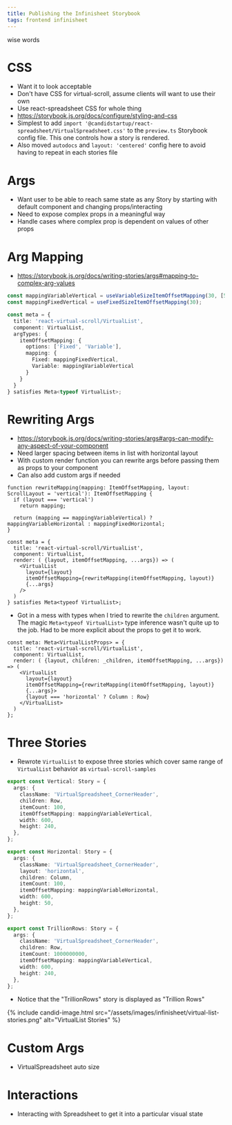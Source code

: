 ```yaml
---
title: Publishing the Infinisheet Storybook
tags: frontend infinisheet
---
```


wise words

# CSS

* Want it to look acceptable
* Don't have CSS for virtual-scroll, assume clients will want to use their own
* Use react-spreadsheet CSS for whole thing
* https://storybook.js.org/docs/configure/styling-and-css
* Simplest to add `import '@candidstartup/react-spreadsheet/VirtualSpreadsheet.css'` to the `preview.ts` Storybook config file. This one controls how a story is rendered.
* Also moved `autodocs` and `layout: 'centered'` config here to avoid having to repeat in each stories file

# Args

* Want user to be able to reach same state as any Story by starting with default component and changing props/interacting
* Need to expose complex props in a meaningful way
* Handle cases where complex prop is dependent on values of other props

# Arg Mapping

* https://storybook.js.org/docs/writing-stories/args#mapping-to-complex-arg-values

```ts
const mappingVariableVertical = useVariableSizeItemOffsetMapping(30, [50]);
const mappingFixedVertical = useFixedSizeItemOffsetMapping(30);

const meta = {
  title: 'react-virtual-scroll/VirtualList',
  component: VirtualList,
  argTypes: {
    itemOffsetMapping: {
      options: ['Fixed', 'Variable'],
      mapping: {
        Fixed: mappingFixedVertical,
        Variable: mappingVariableVertical
      }
    }
  }
} satisfies Meta<typeof VirtualList>;
```

# Rewriting Args

* https://storybook.js.org/docs/writing-stories/args#args-can-modify-any-aspect-of-your-component
* Need larger spacing between items in list with horizontal layout
* With custom render function you can rewrite args before passing them as props to your component
* Can also add custom args if needed

```tsx
function rewriteMapping(mapping: ItemOffsetMapping, layout: ScrollLayout = 'vertical'): ItemOffsetMapping {
  if (layout === 'vertical')
    return mapping;

  return (mapping == mappingVariableVertical) ? mappingVariableHorizontal : mappingFixedHorizontal;
}

const meta = {
  title: 'react-virtual-scroll/VirtualList',
  component: VirtualList,
  render: ( {layout, itemOffsetMapping, ...args}) => (
    <VirtualList 
      layout={layout} 
      itemOffsetMapping={rewriteMapping(itemOffsetMapping, layout)}
      {...args}
    />
  )
} satisfies Meta<typeof VirtualList>;
```

* Got in a mess with types when I tried to rewrite the `children` argument. The magic `Meta<typeof VirtualList>` type inference wasn't quite up to the job. Had to be more explicit about the props to get it to work.

```tsx
const meta: Meta<VirtualListProps> = {
  title: 'react-virtual-scroll/VirtualList',
  component: VirtualList,
  render: ( {layout, children: _children, itemOffsetMapping, ...args}) => (
    <VirtualList
      layout={layout} 
      itemOffsetMapping={rewriteMapping(itemOffsetMapping, layout)}
      {...args}>
      {layout === 'horizontal' ? Column : Row}
    </VirtualList>
  )
};
```

# Three Stories

* Rewrote `VirtualList` to expose three stories which cover same range of `VirtualList` behavior as `virtual-scroll-samples`

```ts
export const Vertical: Story = {
  args: {
    className: 'VirtualSpreadsheet_CornerHeader',
    children: Row,
    itemCount: 100,
    itemOffsetMapping: mappingVariableVertical,
    width: 600,
    height: 240,
  },
};

export const Horizontal: Story = {
  args: {
    className: 'VirtualSpreadsheet_CornerHeader',
    layout: 'horizontal',
    children: Column,
    itemCount: 100,
    itemOffsetMapping: mappingVariableHorizontal,
    width: 600,
    height: 50,
  },
};

export const TrillionRows: Story = {
  args: {
    className: 'VirtualSpreadsheet_CornerHeader',
    children: Row,
    itemCount: 1000000000,
    itemOffsetMapping: mappingVariableVertical,
    width: 600,
    height: 240,
  },
};
```

* Notice that the "TrillionRows" story is displayed as "Trillion Rows"

{% include candid-image.html src="/assets/images/infinisheet/virtual-list-stories.png" alt="VirtualList Stories" %}

# Custom Args

* VirtualSpreadsheet auto size

# Interactions

* Interacting with Spreadsheet to get it into a particular visual state
